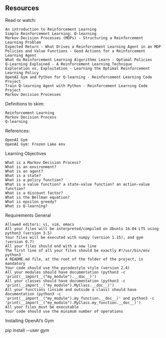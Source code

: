 ## Resources

Read or watch:

    An introduction to Reinforcement Learning
    Simple Reinforcement Learning: Q-learning
    Markov Decision Processes (MDPs) - Structuring a Reinforcement Learning Problem
    Expected Return - What Drives a Reinforcement Learning Agent in an MDP
    Policies and Value Functions - Good Actions for a Reinforcement Learning Agent
    What do Reinforcement Learning Algorithms Learn - Optimal Policies
    Q-Learning Explained - A Reinforcement Learning Technique
    Exploration vs. Exploitation - Learning the Optimal Reinforcement Learning Policy
    OpenAI Gym and Python for Q-learning - Reinforcement Learning Code Project
    Train Q-learning Agent with Python - Reinforcement Learning Code Project
    Markov Decision Processes

Definitions to skim:

    Reinforcement Learning
    Markov Decision Process
    Q-learning

References:

    OpenAI Gym
    OpenAI Gym: Frozen Lake env

Learning Objectives

    What is a Markov Decision Process?
    What is an environment?
    What is an agent?
    What is a state?
    What is a policy function?
    What is a value function? a state-value function? an action-value function?
    What is a discount factor?
    What is the Bellman equation?
    What is epsilon greedy?
    What is Q-learning?

Requirements
General

    Allowed editors: vi, vim, emacs
    All your files will be interpreted/compiled on Ubuntu 16.04 LTS using python3 (version 3.5)
    Your files will be executed with numpy (version 1.15), and gym (version 0.7)
    All your files should end with a new line
    The first line of all your files should be exactly #!/usr/bin/env python3
    A README.md file, at the root of the folder of the project, is mandatory
    Your code should use the pycodestyle style (version 2.4)
    All your modules should have documentation (python3 -c 'print(__import__("my_module").__doc__)')
    All your classes should have documentation (python3 -c 'print(__import__("my_module").MyClass.__doc__)')
    All your functions (inside and outside a class) should have documentation (python3 -c 'print(__import__("my_module").my_function.__doc__)' and python3 -c 'print(__import__("my_module").MyClass.my_function.__doc__)')
    All your files must be executable
    Your code should use the minimum number of operations

Installing OpenAI’s Gym

pip install --user gym
